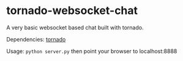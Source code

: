 tornado-websocket-chat
=======================

A very basic websocket based chat built with tornado.

Dependencies:
  [tornado](http://www.tornadoweb.org 'Tornado')

Usage:
  `python server.py` then point your browser to localhost:8888
